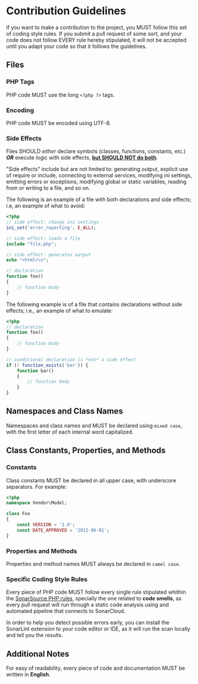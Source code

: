 # Contribution Guidelines

If you want to make a contribution to the project, 
you MUST follow this set of coding style rules.
If you submit a pull request of some sort, and your code does not
follow EVERY rule hereby stipulated, it will not be accepted
until you adapt your code so that it follows the guidelines.

## Files

### PHP Tags
PHP code MUST use the long `<?php ?>` tags.

### Encoding
PHP code MUST be encoded using UTF-8.

### Side Effects
Files SHOULD *either* declare symbols (classes, functions, constants,
etc.) ***OR*** execute logic with side effects, <ins>**but SHOULD NOT do both**</ins>.

"Side effects" include but are not limited to: generating output,
explicit use of require or include, connecting to external services,
modifying ini settings, emitting errors or exceptions, modifying global
or static variables, reading from or writing to a file, and so on.

The following is an example of a file with both declarations and side
effects; i.e, an example of what to avoid:

```php
<?php
// side effect: change ini settings
ini_set('error_reporting', E_ALL);

// side effect: loads a file
include "file.php";

// side effect: generates output
echo "<html>\n";

// declaration
function foo()
{
    // function body
}
```
The following example is of a file that contains declarations without side effects; i.e., an example of what to emulate:
```php
<?php
// declaration
function foo()
{
    // function body
}

// conditional declaration is *not* a side effect
if (! function_exists('bar')) {
    function bar()
    {
        // function body
    }
}
```

## Namespaces and Class Names
Namespaces and class names and MUST be declared using `mixed case`, with
the first letter of each internal word capitalized.

## Class Constants, Properties, and Methods

### Constants 
Class constants MUST be declared in all upper case, with underscore
separators. For example:
```php
<?php
namespace Vendor\Model;

class Foo
{
    const VERSION = '1.0';
    const DATE_APPROVED = '2012-06-01';
}
```
### Properties and Methods
Properties and method names MUST always be declared in `camel case`.

### Specific Coding Style Rules
Every piece of PHP code MUST follow every single rule stipulated
whithin the [SonarSource PHP rules](https://rules.sonarsource.com/php),
specially the one related to **code smells**, as every pull request
will run through a static code analysis using and automated
pipeline that connects to SonarCloud.

In order to help you detect possible errors early, you can
install the SonarLint extension to your code editor or IDE, as
it will run the scan locally and tell you the results.

## Additional Notes
For easy of readability, every piece of code and documentation
MUST be written in **English**.
